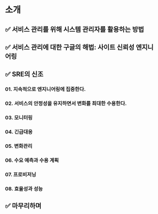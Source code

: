 # 소개

## ✅ 서비스 관리를 위해 시스템 관리자를 활용하는 방법

## ✅ 서비스 관리에 대한 구글의 해법: 사이트 신뢰성 엔지니어링

## ✅ SRE의 신조

### 01. 지속적으로 엔지니어링에 집중한다.
### 02. 서비스의 안정성을 유지하면서 변화를 최대한 수용한다.
### 03. 모니터링
### 04. 긴급대응
### 05. 변화관리
### 06. 수요 예측과 수용 계획
### 07. 프로비저닝
### 08. 효율성과 성능

## ✅ 마무리하며
